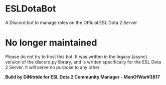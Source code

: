 # ESLDotaBot
A Discord bot to manage roles on the Official ESL Dota 2 Server

# No longer maintained
Please do not try to host this bot. It was written in the legacy (async) version of the discord.py library, and is written specifically for the ESL Dota 2 Server. It will serve no purpose to any other 

**Build by DiNitride for ESL Dota 2 Community Manager - MenOfWar#3817**
